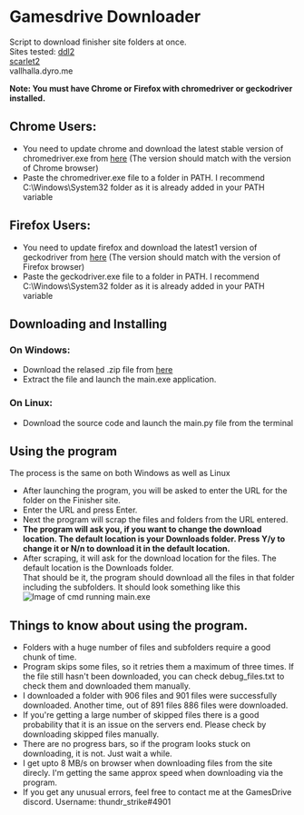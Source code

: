 # Gamesdrive Downloader
Script to download finisher site folders at once.\
Sites tested: [ddl2](https://ddl2.finisher.site)\
                 [scarlet2](https://scarlet2.finisher.site)\
                 vallhalla.dyro.me


**Note: You must have Chrome or Firefox with chromedriver or geckodriver installed.**

## Chrome Users:
  * You need to update chrome and download the latest stable version of chromedriver.exe from [here](https://chromedriver.chromium.org/downloads) (The version should match with the version of Chrome browser)
  * Paste the chromedriver.exe file to a folder in PATH. I recommend C:\Windows\System32 folder as it is already added in your PATH variable

## Firefox Users:
  * You need to update firefox and download the latest1 version of geckodriver from [here](https://github.com/mozilla/geckodriver/releases) (The version should match with the version of Firefox browser)
  * Paste the geckodriver.exe file to a folder in PATH. I recommend C:\Windows\System32 folder as it is already added in your PATH variable

## Downloading and Installing
### On Windows:
  * Download the relased .zip file from [here](https://github.com/abhiraj2/finisherDownloader/releases/tag/v0.2)
  * Extract the file and launch the main.exe application.
### On Linux:
  * Download the source code and launch the main.py file from the terminal 

## Using the program
The process is the same on both Windows as well as Linux
  * After launching the program, you will be asked to enter the URL for the folder on the Finisher site.
  * Enter the URL and press Enter. 
  * Next the program will scrap the files and folders from the URL entered.
  * **The program will ask you, if you want to change the download location. The default location is your Downloads folder. Press Y/y to change it or N/n to download it in the default location.**
  * After scraping, it will ask for the download location for the files. The default location is the Downloads folder.\
 That should be it, the program should download all the files in that folder including the subfolders.
 It should look something like this\
 ![Image of cmd running main.exe](https://i.ibb.co/4T3FSmJ/Finisher-downloader-scrshot.png)
 
 ## Things to know about using the program.
  * Folders with a huge number of files and subfolders require a good chunk of time. 
  * Program skips some files, so it retries them a maximum of three times. If the file still hasn't been downloaded, you can check debug_files.txt to check them and downloaded them manually.
  * I downloaded a folder with 906 files and 901 files were successfully downloaded. Another time, out of 891 files 886 files were downloaded.
  * If you're getting a large number of skipped files there is a good probability that it is an issue on the servers end. Please check by downloading skipped files manually. 
  * There are no progress bars, so if the program looks stuck on downloading, it is not. Just wait a while.
  * I get upto 8 MB/s on browser when downloading files from the site direcly. I'm getting the same approx speed when downloading via the program.
  * If you get any unusual errors, feel free to contact me at the GamesDrive discord. Username: thundr_strike#4901
